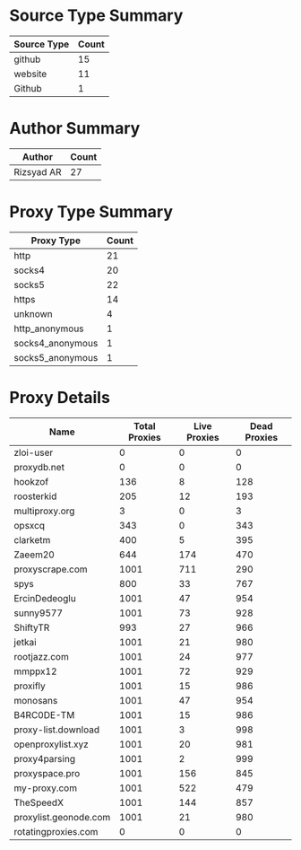 # Source Type Summary

| Source Type | Count |
|-------------|-------|
| github | 15 |
| website | 11 |
| Github | 1 |


# Author Summary

| Author | Count |
|--------|-------|
| Rizsyad AR | 27 |


# Proxy Type Summary

| Proxy Type | Count |
|------------|-------|
| http | 21 |
| socks4 | 20 |
| socks5 | 22 |
| https | 14 |
| unknown | 4 |
| http_anonymous | 1 |
| socks4_anonymous | 1 |
| socks5_anonymous | 1 |


# Proxy Details

| Name | Total Proxies | Live Proxies | Dead Proxies |
|------|---------------|--------------|---------------|
| zloi-user | 0 | 0 | 0 |
| proxydb.net | 0 | 0 | 0 |
| hookzof | 136 | 8 | 128 |
| roosterkid | 205 | 12 | 193 |
| multiproxy.org | 3 | 0 | 3 |
| opsxcq | 343 | 0 | 343 |
| clarketm | 400 | 5 | 395 |
| Zaeem20 | 644 | 174 | 470 |
| proxyscrape.com | 1001 | 711 | 290 |
| spys | 800 | 33 | 767 |
| ErcinDedeoglu | 1001 | 47 | 954 |
| sunny9577 | 1001 | 73 | 928 |
| ShiftyTR | 993 | 27 | 966 |
| jetkai | 1001 | 21 | 980 |
| rootjazz.com | 1001 | 24 | 977 |
| mmppx12 | 1001 | 72 | 929 |
| proxifly | 1001 | 15 | 986 |
| monosans | 1001 | 47 | 954 |
| B4RC0DE-TM | 1001 | 15 | 986 |
| proxy-list.download | 1001 | 3 | 998 |
| openproxylist.xyz | 1001 | 20 | 981 |
| proxy4parsing | 1001 | 2 | 999 |
| proxyspace.pro | 1001 | 156 | 845 |
| my-proxy.com | 1001 | 522 | 479 |
| TheSpeedX | 1001 | 144 | 857 |
| proxylist.geonode.com | 1001 | 21 | 980 |
| rotatingproxies.com | 0 | 0 | 0 |
